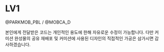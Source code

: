 # LV1
 @PARKMOB_PBL / @MOBCA_D
 
본인에게 전달받은 코드는 개인적인 용도에 한해 자유로운 수정이 가능합니다.
다만 커미션 완성물의 공유 재배포 및 커미션에 사용된 디자인의 직접적인 가공은 삼가시면 감사하겠습니다.
 
